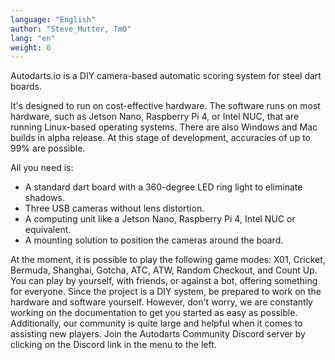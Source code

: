 ```yaml
---
language: "English"
author: "Steve_Mutter, TmO"
lang: "en"
weight: 0
---
```


Autodarts.io is a DIY camera-based automatic scoring system for steel dart boards.

It's designed to run on cost-effective hardware.
The software runs on most hardware, such as Jetson Nano, Raspberry Pi 4, or Intel NUC, that are running Linux-based operating systems.
There are also Windows and Mac builds in alpha release. At this stage of development, accuracies of up to 99% are possible.

All you need is:

- A standard dart board with a 360-degree LED ring light to eliminate shadows.
- Three USB cameras without lens distortion.
- A computing unit like a Jetson Nano, Raspberry Pi 4, Intel NUC or equivalent.
- A mounting solution to position the cameras around the board.

At the moment, it is possible to play the following game modes: X01, Cricket, Bermuda, Shanghai, Gotcha, ATC, ATW, Random Checkout, and Count Up.
You can play by yourself, with friends, or against a bot, offering something for everyone.
Since the project is a DIY system, be prepared to work on the hardware and software yourself.
However, don't worry, we are constantly working on the documentation to get you started as easy as possible.
Additionally, our community is quite large and helpful when it comes to assisting new players.
Join the Autodarts Community Discord server by clicking on the Discord link in the menu to the left.
